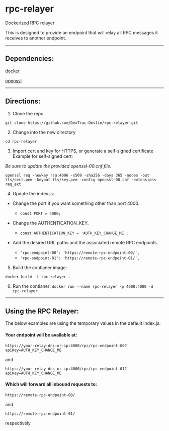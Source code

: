 # rpc-relayer
Dockerized RPC relayer

This is designed to provide an endpoint that will relay all RPC messages it receives to another endpoint.

---

## Dependencies:
[docker](https://docs.docker.com/engine/install/)


[openssl](https://www.openssl.org/source/)

---

## Directions:
1. Clone the repo 

`git clone https://github.com/DexTrac-Devlin/rpc-relayer.git`

2. Change into the new directory

`cd rpc-relayer`

3. Import cert and key for HTTPS, or generate a self-signed certificate
Example for self-signed cert:

_Be sure to update the provided openssl-00.cnf file._

`openssl req -newkey rsa:4096 -x509 -sha256 -days 365 -nodes -out tls/cert.pem -keyout tls/key.pem -config openssl-00.cnf -extensions req_ext`

4. Update the index.js:

* Change the port if you want something other than port 4000.

    * `const PORT = 4000;`
* Change the AUTHENTICATION_KEY.

    * `const AUTHENTICATION_KEY = 'AUTH_KEY_CHANGE_ME';`
* Add the desired URL paths and the associated remote RPC endpoints.

    * `'rpc-endpoint-00': 'https://remote-rpc-endpoint-00/',`
    * `'rpc-endpoint-01': 'https://remote-rpc-endpoint-01/',`

5. Build the contianer image:

`docker build -t rpc-relayer .`

6. Run the contianer:
`docker run --name rpc-relayer -p 4000:4000 -d rpc-relayer`

---

## Using the RPC Relayer:

The below examples are using the temporary values in the default index.js.

#### Your endpoint will be available at:

`https://your-relay-dns-or-ip:4000/rpc/rpc-endpoint-00?apiKey=AUTH_KEY_CHANGE_ME`

and

`https://your-relay-dns-or-ip:4000/rpc/rpc-endpoint-01?apiKey=AUTH_KEY_CHANGE_ME`

#### Which will forward all inbound requests to:

`https://remote-rpc-endpoint-00/`

and

`https://remote-rpc-endpoint-01/`

respectively
